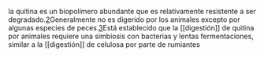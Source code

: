 la quitina es un biopolímero abundante que es relativamente resistente a ser degradado.[2](https://es.wikipedia.org/wiki/Quitinasa#cite_note-Akaki1-2)​ Generalmente no es digerido por los animales excepto por algunas especies de peces.[3](https://es.wikipedia.org/wiki/Quitinasa#cite_note-pmid15556391-3)​ Está establecido que la [[digestión]] de quitina por animales requiere una simbiosis con bacterias y lentas fermentaciones, similar a la [[digestión]] de celulosa por parte de rumiantes

